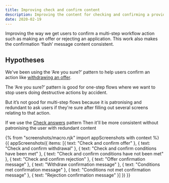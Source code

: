 ```yaml
---
title: Improving check and confirm content
description: Improving the content for checking and confirming a provider workflow action.
date: 2020-02-19
---
```


Improving the way we get users to confirm a multi-step workflow action such as making an offer or rejecting an application. This work also makes the confirmation ‘flash’ message content consistent.

## Hypotheses

We've been using the ‘Are you sure?’ pattern to help users confirm an action like [withdrawing an offer](/manage-teacher-training-applications/withdrawing-an-offer).

The ‘Are you sure?’ pattern is good for one-step flows where we want to stop users doing destructive actions by accident.

But it’s not good for multi-step flows because it is patronising and redundant to ask users if they're sure after filling out several screens relating to that action.

If we use the [Check answers](https://design-system.service.gov.uk/patterns/check-answers/) pattern
Then it'll be more consistent without patronising the user with redundant content

{% from "screenshots/macro.njk" import appScreenshots with context %}
{{ appScreenshots({
  items: [{
    text: "Check and confirm offer"
  }, {
    text: "Check and confirm withdrawal"
  }, {
    text: "Check and confirm conditions have been met"
  }, {
    text: "Check and confirm conditions have not been met"
  }, {
    text: "Check and confirm rejection"
  }, {
    text: "Offer confirmation message"
  }, {
    text: "Withdraw confirmation message"
  }, {
    text: "Conditions met confirmation message"
  }, {
    text: "Conditions not met confirmation message"
  }, {
    text: "Rejection confirmation message"
  }]
}) }}

